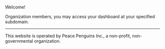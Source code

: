 Welcome!

Organization members, you may access your dashboard at your specified subdomain.

---

This website is operated by Peace Penguins Inc., a non-profit, non-governmental organization.
